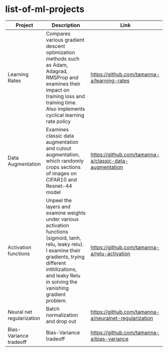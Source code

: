 # list-of-ml-projects



| Project  | Description | Link |
| ------------- | ------------- | ------------- |
| Learning Rates | Compares various gradient descent optimization methods such as Adam, Adagrad, RMSProp and examines their impact on training loss and training time. Also implements cyclical learning rate policy | https://github.com/tamanna-a/learning-rates |
| Data Augmentation  | Examines classic data augmentation and cutout augmentation, which randomly crops sections of images on CIFAR10 and Resnet-44 model  | https://github.com/tamanna-a/classic-data-augmentation  |
| Activation functions | Unpeel the layers and examine weights under various activation functions (sigmoid, tanh, relu, leaky relu). I examine their gradients, trying different intitilizations, and leaky Relu in solving the vanishing gradient problem. | https://github.com/tamanna-a/relu-activation |
| Neural net regularization|  Batch normalization and drop out| https://github.com/tamanna-a/neuralnet-regularization |
| Bias-Variance tradeoff| Bias-Variance tradeoff| https://github.com/tamanna-a/bias-variance|

